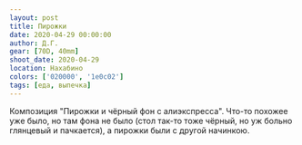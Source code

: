 ```yaml
---
layout: post
title: Пирожки
date: 2020-04-29 00:00:00
author: Д.Г.
gear: [70D, 40mm]
shoot_date: 2020-04-29
location: Нахабино
colors: ['020000', '1e0c02']
tags: [еда, выпечка]
---
```

Композиция "Пирожки и чёрный фон с алиэкспресса". Что-то похожее уже было, но там фона не было (стол так-то тоже чёрный, но уж больно глянцевый и пачкается), а пирожки были с другой начинкою.
